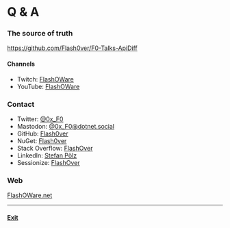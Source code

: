 # Q & A

### The source of truth
https://github.com/Flash0ver/F0-Talks-ApiDiff

#### Channels
* Twitch: [FlashOWare](https://www.twitch.tv/flashoware)
* YouTube: [FlashOWare](https://www.youtube.com/@FlashOWare)

### Contact
* Twitter: [@0x_F0](https://twitter.com/0x_F0)
* Mastodon: [@0x_F0@dotnet.social](https://dotnet.social/@0x_F0)
* GitHub: [Flash0ver](https://github.com/Flash0ver)
* NuGet: [Flash0ver](https://www.nuget.org/profiles/Flash0ver)
* Stack Overflow: [FlashOver](https://stackoverflow.com/users/10167996/flashover)
* LinkedIn: [Stefan Pölz](https://www.linkedin.com/in/flashover/)
* Sessionize: [FlashOver](https://sessionize.com/FlashOver)

### Web
[FlashOWare.net](http://flashoware.net)

---
#### [Exit](./Exit.md)
